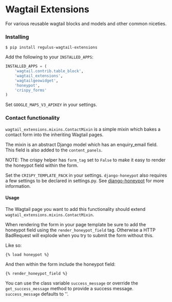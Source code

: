 # Wagtail Extensions

For various reusable wagtail blocks and models and other common niceties.

### Installing

```
$ pip install regulus-wagtail-extensions
```

Add the following to your `INSTALLED_APPS`:

```python
INSTALLED_APPS = (
    'wagtail.contrib.table_block',
    'wagtail_extensions',
    'wagtailgeowidget',
    'honeypot',
    'crispy_forms'
)
```

Set `GOOGLE_MAPS_V3_APIKEY` in your settings.


### Contact functionality

`wagtail_extensions.mixins.ContactMixin` is a simple mixin which bakes a contact form into the inheriting Wagtail pages.

The mixin is an abstract Django model which has an enquiry_email field.
This field is also added to the `content_panels`.

NOTE: The crispy helper has `form_tag` set to `False` to make it easy
to render the honeypot field within the form.

Set the `CRISPY_TEMPLATE_PACK` in your settings. `django-honeypot` also requires a few settings to be declared in settings.py.
See [django-honeypot](https://github.com/jamesturk/django-honeypot) for more information.

#### Usage
The Wagtail page you want to add this functionality should extend
`wagtail_extensions.mixins.ContactMixin`.

When rendering the form in your page template be sure to add the honeypot field using the
`render_honeypot_field` tag. Otherwise a HTTP BadRequest will explode when you try to submit the form without this.

Like so:

`{% load honeypot %}`

And then within the form include the honeypot field:

`{% render_honeypot_field %}`

You can use the class variable `success_message` or override the `get_success_message` method to provide a success message. 
`success_message` defaults to ''.
